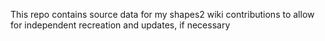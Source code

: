 This repo contains source data for my shapes2 wiki contributions to allow for independent recreation and updates, if necessary
